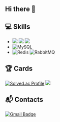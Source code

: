 ## Hi there 👋

## 💻 Skills
- <img src="https://img.shields.io/badge/java-007396?style=for-the-badge&logo=java&logoColor=white"> <img src="https://img.shields.io/badge/c++-00599C?style=for-the-badge&logo=c%2B%2B&logoColor=white"> <img src="https://img.shields.io/badge/spring-6DB33F?style=for-the-badge&logo=spring&logoColor=white">
- ![MySQL](https://img.shields.io/badge/mysql-4479A1.svg?style=for-the-badge&logo=mysql&logoColor=white)
- ![Redis](https://img.shields.io/badge/redis-%23DD0031.svg?style=for-the-badge&logo=redis&logoColor=white) ![RabbitMQ](https://img.shields.io/badge/Rabbitmq-FF6600?style=for-the-badge&logo=rabbitmq&logoColor=white)

## 🏆 Cards
[![Solved.ac Profile](http://mazassumnida.wtf/api/v2/generate_badge?boj=rbgusdlza)](https://solved.ac/rbgusdlza/)
[![](http://mazandi.herokuapp.com/api?handle=rbgusdlza&theme=dark)](https://solved.ac/rbgusdlza)

## :mailbox_with_mail: Contacts
[![Gmail Badge](https://img.shields.io/badge/Gmail-d14836?style=flat-square&logo=Gmail&logoColor=white&link=mailto:rbgusdlza@gmail.com)](mailto:rbgusdlza@gmail.com)
